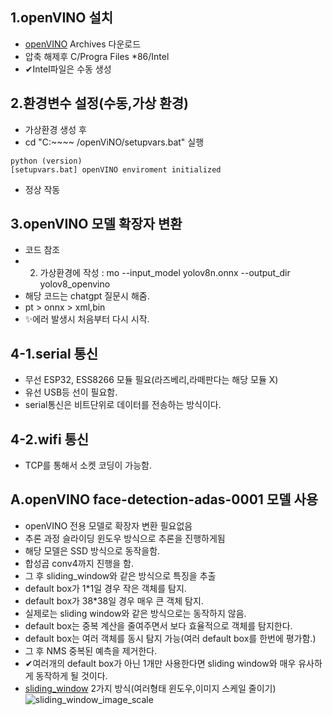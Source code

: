 ## 1.openVINO 설치
  * [openVINO] Archives 다운로드
  * 압축 해제후 C/Progra Files *86/Intel
  * ✔Intel파일은 수동 생성


## 2.환경변수 설정(수동,가상 환경)
  * 가상환경 생성 후
  * cd "C:~~~~ /openViNO/setupvars.bat" 실행
```bush
python (version)
[setupvars.bat] openVINO enviroment initialized
```
  * 정상 작동


## 3.openVINO 모델 확장자 변환
  * 코드 참조
  * 2. 가상환경에 작성 : mo --input_model yolov8n.onnx --output_dir yolov8_openvino
  * 해당 코드는 chatgpt 질문시 해줌.
  * pt > onnx > xml,bin
  * ✨에러 발생시 처음부터 다시 시작.


## 4-1.serial 통신
 * 무선 ESP32, ESS8266 모듈 필요(라즈베리,라떼판다는 해당 모듈 X)
 * 유선 USB등 선이 필요함.
 * serial통신은 비트단위로 데이터를 전송하는 방식이다.


## 4-2.wifi 통신
 * TCP를 통해서 소켓 코딩이 가능함.

## A.openVINO face-detection-adas-0001 모델 사용
 * openVINO 전용 모델로 확장자 변환 필요없음
 * 추론 과정 슬라이딩 윈도우 방식으로 추론을 진행하게됨
 * 해당 모델은 SSD 방식으로 동작을함.
 * 합성곱 conv4까지 진행을 함.
 * 그 후 sliding_window와 같은 방식으로 특징을 추출
 * default box가 1*1일 경우 작은 객체를 탐지.
 * default box가 38*38일 경우 매우 큰 객체 탐지.
 * 실제로는 sliding window와 같은 방식으로는 동작하지 않음.
 * default box는 중복 계산을 줄여주면서 보다 효율적으로 객체를 탐지한다.
 * default box는 여러 객체를 동시 탐지 가능(여러 default box를 한번에 평가함.)
 * 그 후 NMS 중복된 예측을 제거한다.
 * ✔여러개의 default box가 아닌 1개만 사용한다면 sliding window와 매우 유사하게 동작하게 될 것이다.
 * [sliding_window] 2가지 방식(여러형태 윈도우,이미지 스케일 줄이기)
![sliding_window_image_scale](https://blog.kakaocdn.net/dn/tMKoM/btr0NMz2Qg2/jq7iWkJgajut1XcNYYWSe0/img.gif)



[openVINO]: https://www.intel.com/content/www/us/en/developer/tools/openvino-toolkit/download.html?PACKAGE=OPENVINO_BASE&VERSION=v_2025_0_0&OP_SYSTEM=WINDOWS&DISTRIBUTION=ARCHIVE****
[sliding_window]: https://developer-lionhong.tistory.com/35
